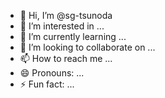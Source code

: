 - 👋 Hi, I’m @sg-tsunoda
- 👀 I’m interested in ...
- 🌱 I’m currently learning ...
- 💞️ I’m looking to collaborate on ...
- 📫 How to reach me ...
- 😄 Pronouns: ...
- ⚡ Fun fact: ...

<!---
sg-tsunoda/sg-tsunoda is a ✨ special ✨ repository because its `README.md` (this file) appears on your GitHub profile.
You can click the Preview link to take a look at your changes.
--->
